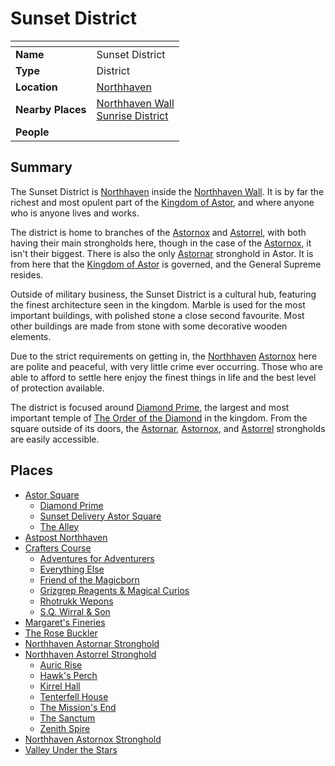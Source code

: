 # Sunset District

| []() | |
| --- | --- |
| **Name** | Sunset District |
| **Type** | District |
| **Location** | [Northhaven](../cities/northhaven.md) |
| **Nearby Places** | [Northhaven Wall](../structures/northhaven-wall.md)<br>[Sunrise District](sunrise-district.md) |
| **People** | |

## Summary

The Sunset District is [Northhaven](../cities/northhaven.md) inside the [Northhaven Wall](../structures/northhaven-wall.md). It is by far the richest and most opulent part of the [Kingdom of Astor](../../civilisations/kingdom-of-astor/kingdom-of-astor.md), and where anyone who is anyone lives and works.

The district is home to branches of the [Astornox](../../organisations/astornox/astornox.md) and [Astorrel](../../organisations/astorrel/astorrel.md), with both having their main strongholds here, though in the case of the [Astornox](../../organisations/astornox/astornox.md), it isn't their biggest. There is also the only [Astornar](../../organisations/astornar.md) stronghold in Astor. It is from here that the [Kingdom of Astor](../../civilisations/kingdom-of-astor/kingdom-of-astor.md) is governed, and the General Supreme resides.

Outside of military business, the Sunset District is a cultural hub, featuring the finest architecture seen in the kingdom. Marble is used for the most important buildings, with polished stone a close second favourite. Most other buildings are made from stone with some decorative wooden elements.

Due to the strict requirements on getting in, the [Northhaven](../cities/northhaven.md) [Astornox](../../organisations/astornox/astornox.md) here are polite and peaceful, with very little crime ever occurring. Those who are able to afford to settle here enjoy the finest things in life and the best level of protection available.

The district is focused around [Diamond Prime](../buildings/temples/diamond-prime.md), the largest and most important temple of [The Order of the Diamond](../../organisations/the-order-of-the-diamond.md) in the kingdom. From the square outside of its doors, the [Astornar](../../organisations/astornar.md), [Astornox](../../organisations/astornox/astornox.md), and [Astorrel](../../organisations/astorrel/astorrel.md) strongholds are easily accessible.

## Places

- [Astor Square](../structures/astor-square.md)
  - [Diamond Prime](../buildings/temples/diamond-prime.md)
  - [Sunset Delivery Astor Square](../buildings/shops/sunset-delivery-astor-square.md)
  - [The Alley](../buildings/shops/the-alley.md)
- [Astpost Northhaven](../buildings/shops/astpost-northhaven.md)
- [Crafters Course](../streets/crafters-course.md)
  - [Adventures for Adventurers](../buildings/shops/adventures-for-adventurers.md)
  - [Everything Else](../buildings/shops/everything-else.md)
  - [Friend of the Magicborn](../buildings/shops/friend-of-the-magicborn.md)
  - [Grizgrep Reagents & Magical Curios](../buildings/shops/grizgrep-reagents-and-magical-curios.md)
  - [Rhotrukk Wepons](../buildings/shops/rhotrukk-wepons.md)
  - [S.Q. Wirral & Son](../buildings/shops/sq-wirral-and-son.md)
- [Margaret's Fineries](../buildings/shops/margarets-fineries.md)
- [The Rose Buckler](../buildings/inns-taverns/the-rose-buckler.md)
- [Northhaven Astornar Stronghold](../strongholds/northhaven-astornar-stronghold.md)
- [Northhaven Astorrel Stronghold](../strongholds/northhaven-astorrel-stronghold.md)
  - [Auric Rise](../buildings/auric-rise.md)
  - [Hawk's Perch](../buildings/hawks-perch.md)
  - [Kirrel Hall](../buildings/kirrel-hall.md)
  - [Tenterfell House](../buildings/tenterfell-house.md)
  - [The Mission's End](../buildings/inns-taverns/the-missions-end.md)
  - [The Sanctum](../buildings/the-sanctum.md)
  - [Zenith Spire](../buildings/zenith-spire.md)
- [Northhaven Astornox Stronghold](../strongholds/northhaven-astornox-stronghold.md)
- [Valley Under the Stars](../buildings/inns-taverns/valley-under-the-stars.md)
